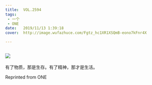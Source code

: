 ```yaml
---
title:	VOL.2594
tags:
 - 一个
 - ONE
date:	2019/11/13 1:39:18
cover:	http://image.wufazhuce.com/Fgtz_hc1XR1XSQmB-eono7kFnr4X

---
```

![](http://image.wufazhuce.com/Fgtz_hc1XR1XSQmB-eono7kFnr4X)
---

有了物质，那是生存。有了精神，那才是生活。
 
Reprinted from ONE
